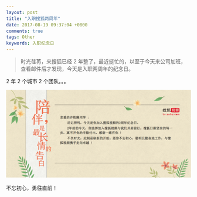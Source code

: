 ```yaml
---
layout: post
title: "入职搜狐两周年"
date: 2017-08-19 09:37:04 +0800
comments: true
tags: Other 
keywords: 入职纪念日
---
```


> 时光荏苒，来搜狐已经 2 年整了，最近挺忙的，以至于今天来公司加班，查看邮件后才发现，今天是入职两周年的纪念日。

2 年 2 个城市 2 个团队。。。

![](/images/201708/2year.png)

不忘初心，勇往直前！